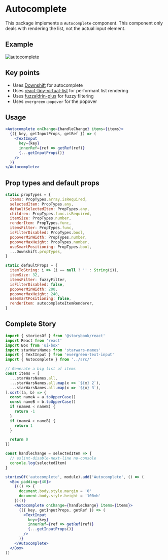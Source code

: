 # Autocomplete

This package implements a `Autocomplete` component. This component only deals with rendering the list, not the actual input element.

## Example

![autocomplete](https://user-images.githubusercontent.com/564463/32072424-5cbbc1d6-ba47-11e7-8e8a-c131afed0902.gif)

## Key points

* Uses [Downshift](https://github.com/paypal/downshift) for autocomplete
* Uses [react-tiny-virtual-list](https://github.com/clauderic/react-tiny-virtual-list) for performant list rendering
* Uses [fuzzaldrin-plus](https://www.npmjs.com/package/fuzzaldrin-plus) for fuzzy filtering
* Uses `evergreen-popover` for the popover

## Usage

```jsx
<Autocomplete onChange={handleChange} items={items}>
  {({ key, getInputProps, getRef }) => (
    <TextInput
      key={key}
      innerRef={ref => getRef(ref)}
      {...getInputProps()}
    />
  )}
</Autocomplete>
```

## Prop types and default props

```js
static propTypes = {
  items: PropTypes.array.isRequired,
  selectedItem: PropTypes.any,
  defaultSelectedItem: PropTypes.any,
  children: PropTypes.func.isRequired,
  itemSize: PropTypes.number,
  renderItem: PropTypes.func,
  itemsFilter: PropTypes.func,
  isFilterDisabled: PropTypes.bool,
  popoverMinWidth: PropTypes.number,
  popoverMaxHeight: PropTypes.number,
  useSmartPositioning: PropTypes.bool,
  ...Downshift.propTypes,
}

static defaultProps = {
  itemToString: i => (i == null ? '' : String(i)),
  itemSize: 32,
  itemsFilter: fuzzyFilter,
  isFilterDisabled: false,
  popoverMinWidth: 200,
  popoverMaxHeight: 240,
  useSmartPositioning: false,
  renderItem: autocompleteItemRenderer,
}
```


## Complete Story
```jsx
import { storiesOf } from '@storybook/react'
import React from 'react'
import Box from 'ui-box'
import starWarsNames from 'starwars-names'
import { TextInput } from 'evergreen-text-input'
import { Autocomplete } from '../src/'

// Generate a big list of items
const items = [
  ...starWarsNames.all,
  ...starWarsNames.all.map(x => `${x} 2`),
  ...starWarsNames.all.map(x => `${x} 3`),
].sort((a, b) => {
  const nameA = a.toUpperCase()
  const nameB = b.toUpperCase()
  if (nameA < nameB) {
    return -1
  }
  if (nameA > nameB) {
    return 1
  }

  return 0
})

const handleChange = selectedItem => {
  // eslint-disable-next-line no-console
  console.log(selectedItem)
}

storiesOf('autocomplete', module).add('Autocomplete', () => (
  <Box padding={40}>
    {(() => {
      document.body.style.margin = '0'
      document.body.style.height = '100vh'
    })()}
    <Autocomplete onChange={handleChange} items={items}>
      {({ key, getInputProps, getRef }) => (
        <TextInput
          key={key}
          innerRef={ref => getRef(ref)}
          {...getInputProps()}
        />
      )}
    </Autocomplete>
  </Box>
))
```
